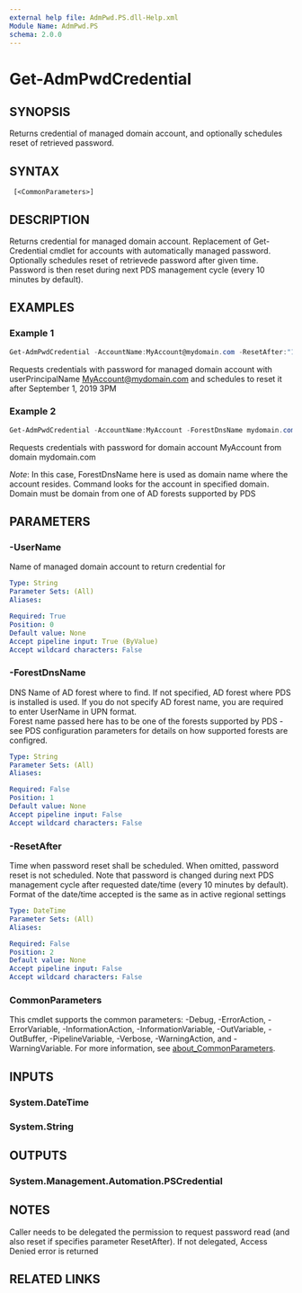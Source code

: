 ```yaml
---
external help file: AdmPwd.PS.dll-Help.xml
Module Name: AdmPwd.PS
schema: 2.0.0
---
```


# Get-AdmPwdCredential

## SYNOPSIS
Returns credential of managed domain account, and optionally schedules reset of retrieved password.

## SYNTAX
```powershellGet-AdmPwdCredential [-UserName] <String> [[-ForestDnsName] <String>] [[-ResetAfter] <DateTime>]
 [<CommonParameters>]
```

## DESCRIPTION
Returns credential for managed domain account.
Replacement of Get-Credential cmdlet for accounts with automatically managed password.
Optionally schedules reset of retrievede password after given time.
Password is then reset during next PDS management cycle (every 10 minutes by default).

## EXAMPLES

### Example 1
```powershell
Get-AdmPwdCredential -AccountName:MyAccount@mydomain.com -ResetAfter:"1.9.2019 15:00"
```

Requests credentials with password  for managed domain account with userPrincipalName MyAccount@mydomain.com and schedules to reset it after September 1, 2019 3PM

### Example 2
```powershell
Get-AdmPwdCredential -AccountName:MyAccount -ForestDnsName mydomain.com
```

Requests credentials with password for domain account MyAccount from domain mydomain.com

_Note_: In this case, ForestDnsName here is used as domain name where the account resides.
Command looks for the account in specified domain. Domain must be domain from one of AD forests supported by PDS

## PARAMETERS

### -UserName
Name of managed domain account to return credential for

```yaml
Type: String
Parameter Sets: (All)
Aliases:

Required: True
Position: 0
Default value: None
Accept pipeline input: True (ByValue)
Accept wildcard characters: False
```

### -ForestDnsName
DNS Name of AD forest where to find.  If not specified, AD forest where PDS is installed is used.
If you do not specify AD forest name, you are required to enter UserName in UPN format.  
Forest name passed here has to be one of the forests supported by PDS - see PDS configuration parameters for details on how supported forests are configred.

```yaml
Type: String
Parameter Sets: (All)
Aliases:

Required: False
Position: 1
Default value: None
Accept pipeline input: False
Accept wildcard characters: False
```

### -ResetAfter
Time when password reset shall be scheduled. When omitted, password reset is not scheduled.
Note that password is changed during next PDS management cycle after requested date/time (every 10 minutes by default).  
Format of the date/time accepted is the same as in active regional settings

```yaml
Type: DateTime
Parameter Sets: (All)
Aliases:

Required: False
Position: 2
Default value: None
Accept pipeline input: False
Accept wildcard characters: False
```

### CommonParameters
This cmdlet supports the common parameters: -Debug, -ErrorAction, -ErrorVariable, -InformationAction, -InformationVariable, -OutVariable, -OutBuffer, -PipelineVariable, -Verbose, -WarningAction, and -WarningVariable. For more information, see [about_CommonParameters](http://go.microsoft.com/fwlink/?LinkID=113216).

## INPUTS

### System.DateTime
### System.String

## OUTPUTS
### System.Management.Automation.PSCredential

## NOTES
Caller needs to be delegated the permission to request password read (and also reset if specifies parameter ResetAfter). If not delegated, Access Denied error is returned

## RELATED LINKS
